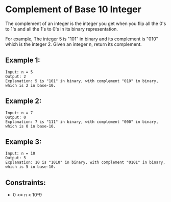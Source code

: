 # Complement of Base 10 Integer

The complement of an integer is the integer you get when you flip all the 0's to 1's and all the 1's to 0's in its binary representation.

For example, The integer 5 is "101" in binary and its complement is "010" which is the integer 2.
Given an integer n, return its complement.

## Example 1:

```
Input: n = 5
Output: 2
Explanation: 5 is "101" in binary, with complement "010" in binary, which is 2 in base-10.
```

## Example 2:

```
Input: n = 7
Output: 0
Explanation: 7 is "111" in binary, with complement "000" in binary, which is 0 in base-10.
```

## Example 3:

```
Input: n = 10
Output: 5
Explanation: 10 is "1010" in binary, with complement "0101" in binary, which is 5 in base-10.
```

## Constraints:

- 0 <= n < 10^9
